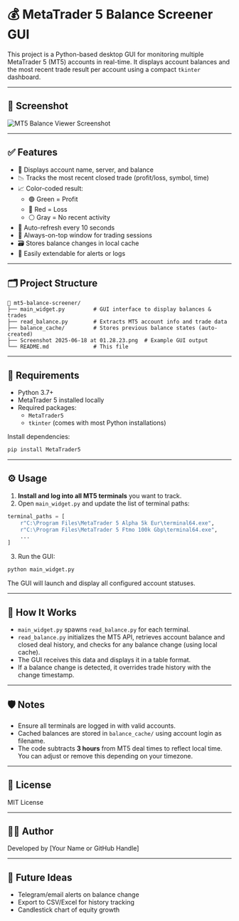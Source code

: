 
# 💰 MetaTrader 5 Balance Screener GUI

This project is a Python-based desktop GUI for monitoring multiple MetaTrader 5 (MT5) accounts in real-time. It displays account balances and the most recent trade result per account using a compact `tkinter` dashboard.

---

## 📸 Screenshot

![MT5 Balance Viewer Screenshot](./Screenshot%202025-06-18%20at%2001.28.23.png)

---

## ✅ Features

- 🧾 Displays account name, server, and balance
- 📉 Tracks the most recent closed trade (profit/loss, symbol, time)
- 📈 Color-coded result:
  - 🟢 Green = Profit
  - 🔴 Red = Loss
  - ⚪ Gray = No recent activity
- 🔁 Auto-refresh every 10 seconds
- 📌 Always-on-top window for trading sessions
- 🗃️ Stores balance changes in local cache
- 🧩 Easily extendable for alerts or logs

---

## 🗂️ Project Structure

```
📁 mt5-balance-screener/
├── main_widget.py         # GUI interface to display balances & trades
├── read_balance.py        # Extracts MT5 account info and trade data
├── balance_cache/         # Stores previous balance states (auto-created)
├── Screenshot 2025-06-18 at 01.28.23.png  # Example GUI output
└── README.md              # This file
```

---

## 🧰 Requirements

- Python 3.7+
- MetaTrader 5 installed locally
- Required packages:
  - `MetaTrader5`
  - `tkinter` (comes with most Python installations)

Install dependencies:

```bash
pip install MetaTrader5
```

---

## ⚙️ Usage

1. **Install and log into all MT5 terminals** you want to track.
2. Open `main_widget.py` and update the list of terminal paths:

```python
terminal_paths = [
    r"C:\Program Files\MetaTrader 5 Alpha 5k Eur\terminal64.exe",
    r"C:\Program Files\MetaTrader 5 Ftmo 100k Gbp\terminal64.exe",
    ...
]
```

3. Run the GUI:

```bash
python main_widget.py
```

The GUI will launch and display all configured account statuses.

---

## 🧠 How It Works

- `main_widget.py` spawns `read_balance.py` for each terminal.
- `read_balance.py` initializes the MT5 API, retrieves account balance and closed deal history, and checks for any balance change (using local cache).
- The GUI receives this data and displays it in a table format.
- If a balance change is detected, it overrides trade history with the change timestamp.

---

## 🛡️ Notes

- Ensure all terminals are logged in with valid accounts.
- Cached balances are stored in `balance_cache/` using account login as filename.
- The code subtracts **3 hours** from MT5 deal times to reflect local time. You can adjust or remove this depending on your timezone.

---

## 📜 License

MIT License

---

## 🙋‍♂️ Author

Developed by [Your Name or GitHub Handle]

---

## 🚀 Future Ideas

- Telegram/email alerts on balance change
- Export to CSV/Excel for history tracking
- Candlestick chart of equity growth

